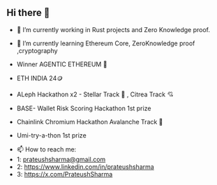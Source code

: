 ## Hi there 👋
- 🔭 I’m currently working in Rust projects and Zero Knowledge proof.

- 🌱 I’m currently learning Ethereum Core, ZeroKnowledge proof ,cryptography

- Winner AGENTIC ETHEREUM 🤖
- ETH INDIA 24🪙
- ALeph Hackathon x2 - Stellar Track 🍾 , Citrea Track 💘
- BASE- Wallet Risk Scoring Hackathon 1st prize
- Chainlink Chromium Hackathon Avalanche Track 💞
- Umi-try-a-thon 1st prize
<!-- - 👯 I’m looking to collaborate on ...
- 🤔 I’m looking for help with ...
- 💬 Ask me about ...
-->
- 📫 How to reach me:
- 1: prateushsharma@gmail.com
- 2: https://www.linkedin.com/in/prateushsharma
- 3: https://x.com/PrateushSharma
<!--- 😄 Pronouns: ...
- ⚡ Fun fact: ... -->

